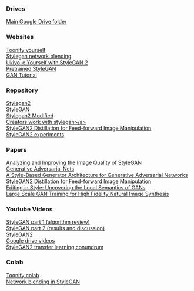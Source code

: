 ### Drives

<a href="https://drive.google.com/drive/folders/1QHc-yF5C3DChRwSdZKcx1w6K8JvSxQi7">Main Google Drive folder</a>

### Websites

<a href="https://www.justinpinkney.com/toonify-yourself"> Toonify yourself</a> \
<a href="https://www.justinpinkney.com/stylegan-network-blending">Stylegan network blending</a> \
<a href="https://www.justinpinkney.com/ukiyoe-yourself/">Ukiyo-e Yourself with StyleGAN 2</a> \
<a href="https://www.justinpinkney.com/pretrained-stylegan">Pretrained StyleGAN</a> \
<a href="https://developers.google.com/machine-learning/gan">GAN Tutorial</a> 


### Repository

<a href="https://github.com/NVlabs/stylegan2">Stylegan2</a> \
<a href="https://github.com/NVlabs/stylegan">StyleGAN</a> \
<a href="https://github.com/justinpinkney/stylegan2">Stylegan2 Modified</a> \
<a href="https://github.com/Norod/my-colab-experiments">Creators work with stylegan>/a> \
<a href="https://github.com/EvgenyKashin/stylegan2-distillation">StyleGAN2 Distillation for Feed-forward Image Manipulation</a> \
<a href="https://github.com/arfafax/StyleGAN2_experiments">StyleGAN2 experiments</a>

### Papers

<a href="https://arxiv.org/abs/1912.04958">Analyzing and Improving the Image Quality of StyleGAN</a> \
<a href="https://papers.nips.cc/paper/5423-generative-adversarial-nets">Generative Adversarial Nets</a> \
<a href="https://arxiv.org/abs/1812.04948">A Style-Based Generator Architecture for Generative Adversarial Networks</a> \
<a href="https://arxiv.org/abs/2003.03581">StyleGAN2 Distillation for Feed-forward Image Manipulation</a> \
<a href="https://arxiv.org/abs/2004.14367">Editing in Style: Uncovering the Local Semantics of GANs</a> \
<a href="https://arxiv.org/abs/1809.11096">Large Scale GAN Training for High Fidelity Natural Image Synthesis</a>


### Youtube Videos

<a href="https://youtu.be/SPI5uGCnxlc">StyleGAN part 1 (algorithm review)</a> \
<a href="https://youtu.be/_bh3U9HB-kg">StyleGAN part 2 (results and discussion)</a> \
<a href="https://youtu.be/c-NJtV9Jvp0">StyleGAN2</a> \
<a href="https://drive.google.com/drive/folders/1yXDV96SFXoUiZKU7AyE6DyKgDpIk4wUZ">Google drive videos</a> \
<a href="https://youtu.be/s3ZC2rMczt8">StyleGAN2 transfer learning conundrum</a>

### Colab

<a href="https://colab.research.google.com/drive/1s2XPNMwf6HDhrJ1FMwlW1jl-eQ2-_tlk?usp=sharing#scrollTo=cwVXBFaSuoIU">Toonify colab</a> \
<a href="https://colab.research.google.com/drive/1tputbmA9EaXs9HL9iO21g7xN7jz_Xrko?usp=sharing">Network blending in StyleGAN</a>



